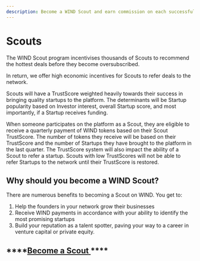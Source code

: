 ```yaml
---
description: Become a WIND Scout and earn commission on each successful startup referral
---
```


# Scouts

The WIND Scout program incentivises thousands of Scouts to recommend the hottest deals before they become oversubscribed.   
  
In return, we offer high economic incentives for Scouts to refer deals to the network. 

Scouts will have a TrustScore weighted heavily towards their success in bringing quality startups to the platform.  The determinants will be Startup popularity based on Investor interest, overall Startup score, and most importantly, if a Startup receives funding.   

When someone participates on the platform as a Scout, they are eligible to receive a quarterly payment of WIND tokens based on their Scout TrustScore. The number of tokens they receive will be based on their TrustScore and the number of Startups they have brought to the platform in the last quarter. The TrustScore system will also impact the ability of a Scout to refer a startup. Scouts with low TrustScores will not be able to refer Startups to the network until their TrustScore is restored.

## Why should you become a WIND Scout? 

There are numerous benefits to becoming a Scout on WIND. You get to: 

1. Help the founders in your network grow their businesses 
2. Receive WIND payments in accordance with your ability to identify the most promising startups
3. Build your reputation as a talent spotter, paving your way to a career in venture capital or private equity. 

## \*\*\*\*[**Become a Scout** ](mailto:%20joe@windprotocol.com)\*\*\*\*

  
  



